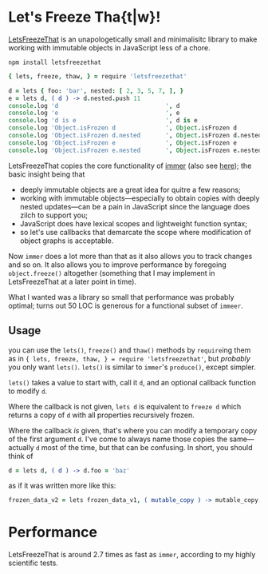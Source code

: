 
# Let's Freeze Tha{t|w}!

[LetsFreezeThat](https://github.com/loveencounterflow/letsfreezethat) is an unapologetically small
and minimalisitc library to make working with immutable objects in JavaScript less of a chore.

```
npm install letsfreezethat
```

```coffee
{ lets, freeze, thaw, } = require 'letsfreezethat'

d = lets { foo: 'bar', nested: [ 2, 3, 5, 7, ], }  									 # create object
e = lets d, ( d ) -> d.nested.push 11																 # modify copy in callback
console.log 'd                       		', d                       	 # { foo: 'bar', nested: [ 2, 3, 5, 7 ] }
console.log 'e                       		', e                       	 # { foo: 'bar', nested: [ 2, 3, 5, 7, 11 ] }
console.log 'd is e                  		', d is e                  	 # false
console.log 'Object.isFrozen d       		', Object.isFrozen d       	 # true
console.log 'Object.isFrozen d.nested		', Object.isFrozen d.nested	 # true
console.log 'Object.isFrozen e       		', Object.isFrozen e       	 # true
console.log 'Object.isFrozen e.nested		', Object.isFrozen e.nested	 # true
```

LetsFreezeThat copies the core functionality of [immer](https://github.com/immerjs/immer) (also see
[here](https://hackernoon.com/introducing-immer-immutability-the-easy-way-9d73d8f71cb3)); the basic
insight being that

* deeply immutable objects are a great idea for quitre a few reasons;
* working with immutable objects—especially to obtain copies with deeply nested updates—can be a pain in
  JavaScript since the language does zilch to support you;
* JavaScript does have lexical scopes and lightweight function syntax;
* so let's use callbacks that demarcate the scope where modification of object graphs is acceptable.

Now `immer` does a lot more than that as it also allows you to track changes and so on. It also allows
you to improve performance by foregoing `object.freeze()` altogether (something that I may implement
in LetsFreezeThat at a later point in time).

What I wanted was a library so small that performance was probably optimal; turns out 50 LOC is generous
for a functional subset of `immeer`.


## Usage

you can use the `lets()`, `freeze()` and `thaw()` methods by `require`ing them as in `{ lets, freeze, thaw,
} = require 'letsfreezethat'`, but *probably* you only want `lets()`. `lets()` is similar to `immer`'s
`produce()`, except simpler.

`lets()` takes a value to start with, call it `d`, and an optional callback function to modify `d`.

Where the callback is not given, `lets d` is equivalent to `freeze d` which returns a copy of `d` with all
properties recursively frozen.

Where the callback *is* given, that's where you can modify a temporary copy of the first argument `d`. I've
come to always name those copies the same—actually `d` most of the time, but that can be confusing. In short,
you should think of

```coffee
d = lets d, ( d ) -> d.foo = 'baz'
```

as if it was written more like this:

```coffee
frozen_data_v2 = lets frozen_data_v1, ( mutable_copy ) -> mutable_copy.foo = 'baz'
```

# Performance

LetsFreezeThat is around 2.7 times as fast as `immer`, according to my highly scientific tests.








